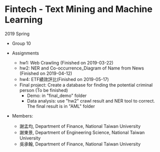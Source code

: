 # Fintech - Text Mining and Machine Learning

2019 Spring

- Group 10

- Assignments
    - hw1: Web Crawling (Finished on 2019-03-22)
    - hw2: NER and Co-occurrence_Diagram of Name from News (Finished on 2019-04-12) 
    - hw4: ETF績效評比(Finished on 2019-05-17)
    - Final project: Create a database for finding the potential criminal person (To be finished)
        - Demo: in "final_demo" folder
        - Data analysis: use "hw2" crawl result and NER tool to correct. The final result is in "AML" folder 

- Members:
	- 謝孟均, Department of Finance, National Taiwan University
	- 謝東景, Department of Engineering Science, National Taiwan University
	- 吳承翰, Department of Finance, National Taiwan University

